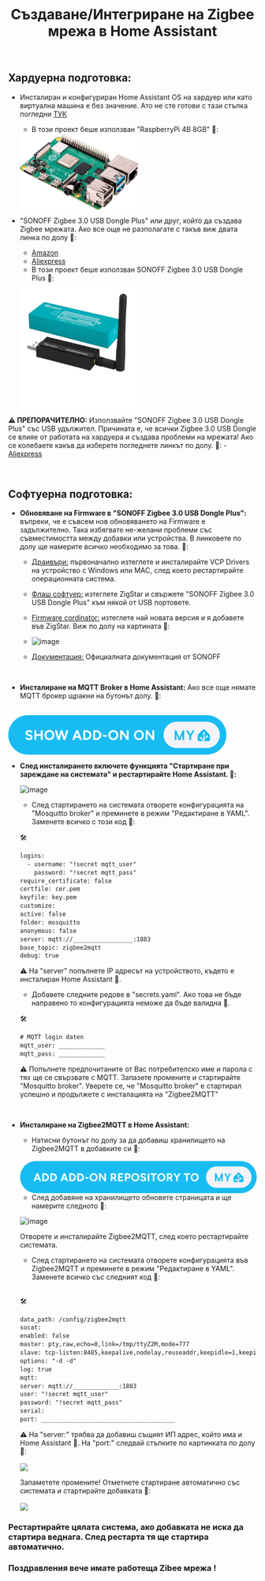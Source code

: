 <h1 align="center">Създаване/Интегриране на Zigbee мрежа в Home Assistant</h1>

<br>

##  Хардуерна подготовка:

- Инсталиран и конфигуриран Home Assistant OS на хардуер или като виртуална машина е без значение. Ато не сте готови с тази стъпка погледни [ТУК](https://www.home-assistant.io/installation/)


    - В този проект беше използван "RaspberryPi 4B 8GB" 🔽:
    <img align="center" src="../../Statik/IMG/Devices/RASP PI 4B.png" width="50%" height="50%">


- "SONOFF Zigbee 3.0 USB Dongle Plus" или друг, който да създава Zigbee мрежата. Ако все още не разполагате с такъв виж двата линка по долу 🔽:
    - [Amazon](https://www.amazon.de/dp/B09KZX4WSB?ref=ppx_yo2ov_dt_b_fed_asin_title)
    - [Aliexpress](https://de.aliexpress.com/item/1005004266559661.html?spm=a2g0o.productlist.main.1.29cfYELkYELkj7&algo_pvid=d6c4c86f-f945-433c-addd-962a0da0c955&algo_exp_id=d6c4c86f-f945-433c-addd-962a0da0c955-0&pdp_npi=4%40dis%21EUR%2138.16%2120.99%21%21%2140.55%2122.30%21%402103890117306177577828936efd34%2112000028571354347%21sea%21DE%21749630241%21X&curPageLogUid=DHGOVitBimE5&utparam-url=scene%3Asearch%7Cquery_from%3A) 
    - В този проект беше използван SONOFF Zigbee 3.0 USB Dongle Plus 🔽:

    <img align="center" src="../../Statik/IMG/Devices/Sonoff zigbee3.0 Dongel.png" width="50%" height="50%">


**⚠️ ПРЕПОРАЧИТЕЛНО:** Използвайте  "SONOFF Zigbee 3.0 USB Dongle Plus" със USB удължител. Причината е, че всички Zigbee 3.0 USB Dongle се влияе от работата на хардуера и създава проблеми на мрежата! Ако се колебаете какъв да изберете погледнете линкът по долу. 🔽:
    - [Aliexpress](https://de.aliexpress.com/item/1005007442670601.html?spm=a2g0o.order_list.order_list_main.75.6e4f5c5f9wWYJ0&gatewayAdapt=glo2deu)

 <br>

##  Софтуерна подготовка:

- **Обновяване на Firmware в "SONOFF Zigbee 3.0 USB Dongle Plus":** въпреки, че е съвсем нов обновяването на Firmware е задължително. Така избягвате не-желани проблеми със съвместимостта между добавки или устройства. В линковете по долу ще намерите всичко необходимо за това. 🔽:
    - [Драивъри:](https://www.silabs.com/developer-tools/usb-to-uart-bridge-vcp-drivers?tab=downloads) първоначално изтеглете и инсталирайте VCP Drivers на устройство с Windows или MAC, след което рестартирайте операционната система.
    - [Флаш софтуер:](https://zig-star.com/radio-docs/quick-start/#5have-fun) изтеглете ZigStar и свържете "SONOFF Zigbee 3.0 USB Dongle Plus" към някой от USB портовете.
    - [Firmware cordinator:](https://github.com/Koenkk/Z-Stack-firmware/tree/master/coordinator/Z-Stack_3.x.0/bin) изтеглете най новата версия и я добавете във ZigStar. Виж по долу на картината 🔽:
    - 
        ![image](https://github.com/user-attachments/assets/340206c9-767e-4a19-881d-207f9c098dc4)

    - [Документация:](https://sonoff.tech/wp-content/uploads/2022/11/SONOFF-Zigbee-3.0-USB-dongle-plus-firmware-flashing-.pdf) Официалната документация от SONOFF

<p></p><br>

- **Инсталиране на MQTT Broker в Home Assistant:** Ако все още нямате MQTT брокер щракни на бутонът долу. 🔽:

<br>

<a href="https://my.home-assistant.io/redirect/supervisor_addon/?addon=core_mosquitto">
    <img align="center" src="../../Statik/Buttons/button ADD-ON ON.svg" >
</a>

<br>

- **След инсталирането включете функцията "Стартиране при зареждане на системата" и рестартирайте Home Assistant. 🔽:**

    ![image](https://github.com/user-attachments/assets/f950e020-0fc3-42c4-8ab6-977cc5536a72)


    - След стартирането на системата отворете конфигурацията на "Mosquitto broker" и преминете в режим "Редактиране в YAML". Заменете всичко с този код 🔽:


    🛠️
    ```html
    logins:
      - username: "!secret mqtt_user"
        password: "!secret mqtt_pass"
    require_certificate: false
    certfile: cer.pem
    keyfile: key.pem
    customize:
    active: false
    folder: mosquitto
    anonymous: false
    server: mqtt://_________________:1883
    base_topic: zigbee2mqtt
    debug: true
    ```

    ⚠️ На "server" попълнете IP адресът на устройството, където е инсталиран Home Assistant 🔼.



    - Добавете следните редове в "secrets.yaml". Ако това не бъде направено то конфигурацията неможе да бъде валидна 🔽.

    🛠️
    ```html
    # MQTT login daten
    mqtt_user: _____________
    mqtt_pass: _____________
    ```

    ⚠️ Попълнете предпочитаните от Вас потребителско име и парола  с тях ще се свързвате с MQTT. Запазете промените и стартирайте "Mosquitto broker". Уверете се, че "Mosquitto broker" е стартирал успешно и продължете с инсталацията на "Zigbee2MQTT"

<br>

- **Инсталиране на Zigbee2MQTT в Home Assistant:**
    - Натисни бутонът по долу за да добавиш хранилището на Zigbee2MQTT в добавките си 🔽:

    <br>

    <a href="https://my.home-assistant.io/redirect/supervisor_add_addon_repository/?repository_url=https%3A%2F%2Fgithub.com%2Fzigbee2mqtt%2Fhassio-zigbee2mqtt">
    <img align="center" src="../../Statik/Buttons/button ADD ADD-ON REPOSITORY TO MY.svg" >
    </a>

    <br>

    - След добавяне на хранилището обновете страницата и ще намерите следното 🔽:

    ![image](https://github.com/user-attachments/assets/5655390c-9c13-473c-b6b6-6993191648dc)

    Отворете и инсталирайте Zigbee2MQTT, след което рестартирайте системата.

    - След стартирането на системата отворете конфигурацията във Zigbee2MQTT и преминете в режим "Редактиране в YAML". Заменете всичко със следният код 🔽:

    <br>

    🛠️
    ```html
    data_path: /config/zigbee2mqtt
    socat:
    enabled: false
    master: pty,raw,echo=0,link=/tmp/ttyZ2M,mode=777
    slave: tcp-listen:8485,keepalive,nodelay,reuseaddr,keepidle=1,keepintvl=1,keepcnt=5
    options: "-d -d"
    log: true
    mqtt:
    server: mqtt://_____________:1883  
    user: "!secret mqtt_user"
    password: "!secret mqtt_pass"
    serial:
    port: ______________________________________
    ``` 

    ⚠️ На "server:" трябва да добавиш същият ИП адрес, който има и Home Assistant 🔼. На "port:" следвай стъпките по картинката по долу  🔽:

    <img align="center" src="../../Statik/GIF/patch_usb_port002.gif">

    Запаметете промените! Отметнете стартиране автоматично със системата и стартирайте добавката 🔽:

    <img align="center" src="../../Statik/GIF/Zegbee_save_and_start.gif">    


### Рестартирайте цялата система, ако добавката не иска да стартира веднага. След рестарта тя ще стартира автоматично.
### Поздравления вече имате работеща Zibee мрежа !
